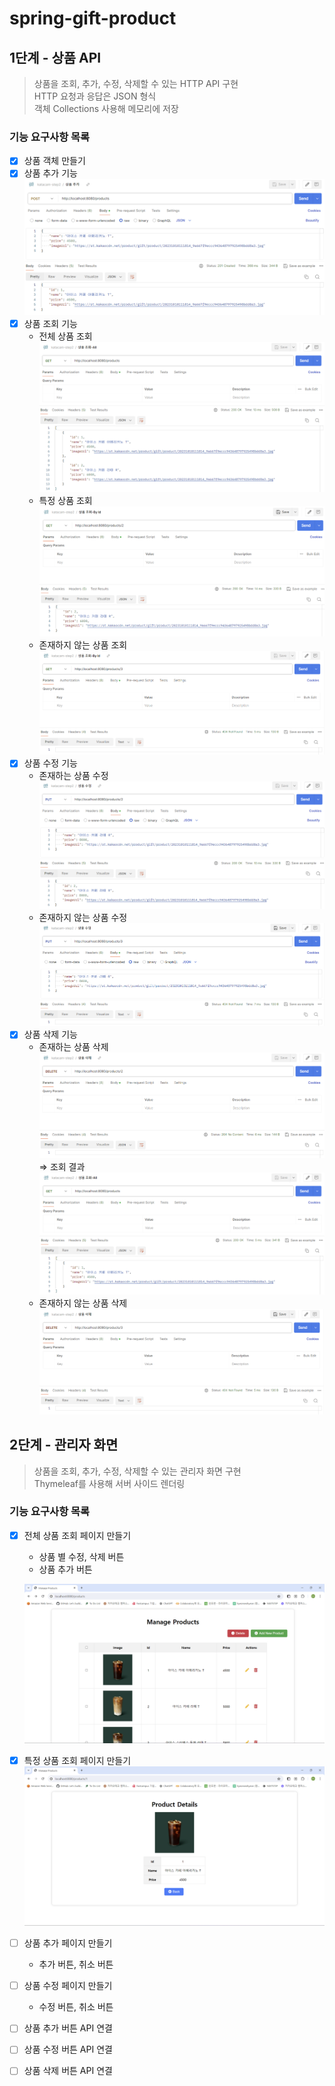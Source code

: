 # spring-gift-product
## 1단계 - 상품 API
> 상품을 조회, 추가, 수정, 삭제할 수 있는 HTTP API 구현   
> HTTP 요청과 응답은 JSON 형식   
> 객체 Collections 사용해 메모리에 저장
### 기능 요구사항 목록
- [x] 상품 객체 만들기
- [x] 상품 추가 기능
  ![img.png](images/img.png)
- [x] 상품 조회 기능
  - 전체 상품 조회
    ![img_1.png](images/img_1.png)
  - 특정 상품 조회
    ![img_2.png](images/img_2.png)
  - 존재하지 않는 상품 조회
    ![img_3.png](images/img_3.png)
- [x] 상품 수정 기능
  - 존재하는 상품 수정
    ![img_4.png](images/img_4.png)
  - 존재하지 않는 상품 수정
    ![img_5.png](images/img_5.png)
- [x] 상품 삭제 기능
  - 존재하는 상품 삭제
    ![img_6.png](images/img_6.png)
    &Rightarrow; 조회 결과
    ![img_7.png](images/img_7.png)
  - 존재하지 않는 상품 삭제
    ![img_8.png](images/img_8.png)

## 2단계 - 관리자 화면
> 상품을 조회, 추가, 수정, 삭제할 수 있는 관리자 화면 구현  
> Thymeleaf를 사용해 서버 사이드 렌더링
### 기능 요구사항 목록
- [x] 전체 상품 조회 페이지 만들기
  - 상품 별 수정, 삭제 버튼
  - 상품 추가 버튼
  
  ![img_9.png](images/img_9.png)
- [x] 특정 상품 조회 페이지 만들기
  ![img_10.png](images/img_10.png)
- [ ] 상품 추가 페이지 만들기
  - 추가 버튼, 취소 버튼
- [ ] 상품 수정 페이지 만들기
  - 수정 버튼, 취소 버튼
- [ ] 상품 추가 버튼 API 연결
- [ ] 상품 수정 버튼 API 연결
- [ ] 상품 삭제 버튼 API 연결